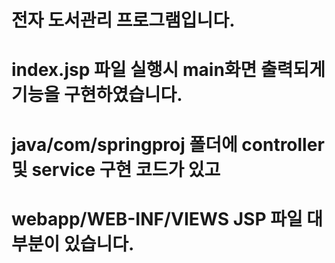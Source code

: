 # 전자 도서관리 프로그램입니다.

# index.jsp 파일 실행시 main화면 출력되게 기능을 구현하였습니다.

# java/com/springproj 폴더에 controller 및 service 구현 코드가 있고 

# webapp/WEB-INF/VIEWS JSP 파일 대부분이 있습니다.
